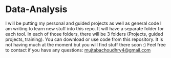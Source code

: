 # Data-Analysis
I will be putting my personal and guided projects as well as general code I am writing to learn new stuff into this repo. It will have a separate folder for each tool. In each of those folders, there will be 3 folders (Projects, guided projects, training). You can download or use code from this repository.
It is not having much at the moment but you will find stuff there soon :)
Feel free to contact if you have any questions: mujtabachoudhry4@gmail.com
